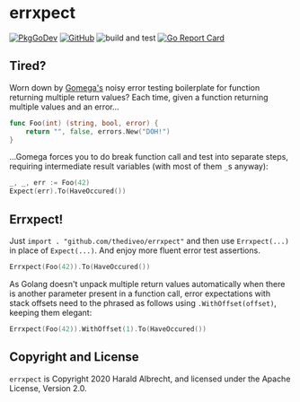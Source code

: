 # errxpect

[![PkgGoDev](https://pkg.go.dev/badge/github.com/thediveo/errxpect)](https://pkg.go.dev/github.com/thediveo/errxpect)
[![GitHub](https://img.shields.io/github/license/thediveo/errxpect)](https://img.shields.io/github/license/thediveo/errxpect)
![build and test](https://github.com/thediveo/errxpect/workflows/build%20and%20test/badge.svg?branch=master)
[![Go Report Card](https://goreportcard.com/badge/github.com/thediveo/errxpect)](https://goreportcard.com/report/github.com/thediveo/errxpect)

## Tired?

Worn down by [Gomega's](https://github.com/onsi/gomega) noisy error testing
boilerplate for function returning multiple return values? Each time, given a
function returning multiple values and an error...

```go
func Foo(int) (string, bool, error) {
    return "", false, errors.New("DOH!")
}
```

...Gomega forces you to do break function call and test into separate steps,
requiring intermediate result variables (with most of them `_`s anyway):

```go
_, _, err := Foo(42)
Expect(err).To(HaveOccured())
```

## Errxpect!

Just `import . "github.com/thediveo/errxpect"` and then use `Errxpect(...)` in
place of `Expect(...)`. And enjoy more fluent error test assertions.

```go
Errxpect(Foo(42)).To(HaveOccured())
```

As Golang doesn't unpack multiple return values automatically when there is
another parameter present in a function call, error expectations with stack
offsets need to the phrased as follows using `.WithOffset(offset)`, keeping them
elegant:

```go
Errxpect(Foo(42)).WithOffset(1).To(HaveOccured())
```

## Copyright and License

`errxpect` is Copyright 2020 Harald Albrecht, and licensed under the Apache
License, Version 2.0.
